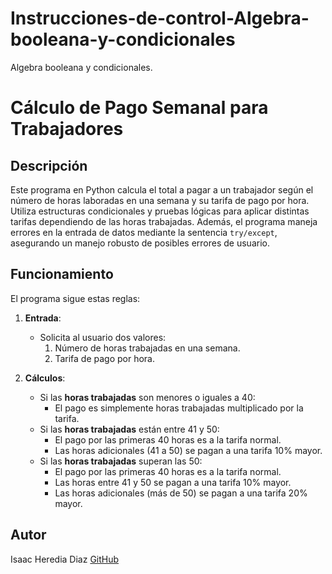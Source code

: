 # Instrucciones-de-control-Algebra-booleana-y-condicionales
Algebra booleana y condicionales.

# Cálculo de Pago Semanal para Trabajadores

## Descripción
Este programa en Python calcula el total a pagar a un trabajador según el número de horas laboradas en una semana y su tarifa de pago por hora. 
Utiliza estructuras condicionales y pruebas lógicas para aplicar distintas tarifas dependiendo de las horas trabajadas. 
Además, el programa maneja errores en la entrada de datos mediante la sentencia `try/except`, asegurando un manejo robusto de posibles errores de usuario.

## Funcionamiento
El programa sigue estas reglas:
1. **Entrada**:
   - Solicita al usuario dos valores:
     1. Número de horas trabajadas en una semana.
     2. Tarifa de pago por hora.

2. **Cálculos**:
   - Si las **horas trabajadas** son menores o iguales a 40:
     - El pago es simplemente horas trabajadas multiplicado por la tarifa.
   - Si las **horas trabajadas** están entre 41 y 50:
     - El pago por las primeras 40 horas es a la tarifa normal.
     - Las horas adicionales (41 a 50) se pagan a una tarifa 10% mayor.
   - Si las **horas trabajadas** superan las 50:
     - El pago por las primeras 40 horas es a la tarifa normal.
     - Las horas entre 41 y 50 se pagan a una tarifa 10% mayor.
     - Las horas adicionales (más de 50) se pagan a una tarifa 20% mayor.

## Autor
Isaac Heredia Diaz
[GitHub](https://github.com/IsaacHD86)
